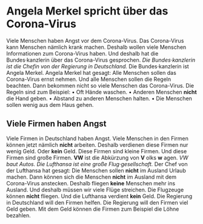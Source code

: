 # Angela Merkel spricht über das Corona-Virus

Viele Menschen haben Angst vor dem Corona-Virus. Das Corona-Virus kann Menschen nämlich krank machen. Deshalb wollen viele Menschen Informationen zum Corona-Virus haben. Und deshalb hat die Bundes·kanzlerin über das Corona-Virus gesprochen. 
*Die Bundes·kanzlerin ist die Chefin von der Regierung in Deutschland.* Die Bundes·kanzlerin ist Angela Merkel. Angela Merkel hat gesagt: Alle Menschen sollen das Corona-Virus ernst nehmen. Und alle Menschen sollen die Regeln beachten. Dann bekommen nicht so viele Menschen das Corona-Virus. 
Die Regeln sind zum Beispiel: • Oft Hände waschen. • Anderen Menschen **nicht** die Hand geben. • Abstand zu anderen Menschen halten. • Die Menschen sollen wenig aus dem Haus gehen. 

## Viele Firmen haben Angst
Viele Firmen in Deutschland haben Angst. Viele Menschen in den Firmen können jetzt nämlich **nicht** arbeiten. Deshalb verdienen diese Firmen nur wenig Geld. Oder **kein** Geld. Diese Firmen sind kleine Firmen. Und diese Firmen sind große Firmen. 
**VW** ist die Abkürzung von **V** olks **w** agen. 
*VW baut Autos.* 
*Die Lufthansa ist eine große Flug·gesellschaft.* Der Chef von der Lufthansa hat gesagt: Die Menschen sollen **nicht** im Ausland Urlaub machen. Dann können sich die Menschen **nicht** im Ausland mit dem Corona-Virus anstecken. Deshalb fliegen **keine** Menschen mehr ins Ausland. Und deshalb müssen wir viele Flüge streichen. Die Flugzeuge können **nicht** fliegen. Und die Lufthansa verdient **kein** Geld. Die Regierung in Deutschland will den Firmen helfen. Die Regierung will den Firmen viel Geld geben. Mit dem Geld können die Firmen zum Beispiel die Löhne bezahlen. 
